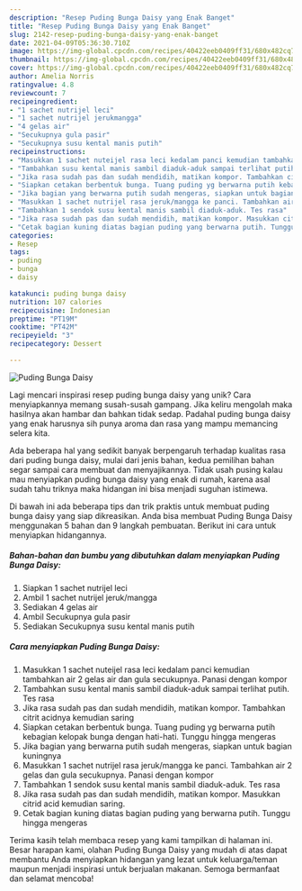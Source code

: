 ```yaml
---
description: "Resep Puding Bunga Daisy yang Enak Banget"
title: "Resep Puding Bunga Daisy yang Enak Banget"
slug: 2142-resep-puding-bunga-daisy-yang-enak-banget
date: 2021-04-09T05:36:30.710Z
image: https://img-global.cpcdn.com/recipes/40422eeb0409ff31/680x482cq70/puding-bunga-daisy-foto-resep-utama.jpg
thumbnail: https://img-global.cpcdn.com/recipes/40422eeb0409ff31/680x482cq70/puding-bunga-daisy-foto-resep-utama.jpg
cover: https://img-global.cpcdn.com/recipes/40422eeb0409ff31/680x482cq70/puding-bunga-daisy-foto-resep-utama.jpg
author: Amelia Norris
ratingvalue: 4.8
reviewcount: 7
recipeingredient:
- "1 sachet nutrijel leci"
- "1 sachet nutrijel jerukmangga"
- "4 gelas air"
- "Secukupnya gula pasir"
- "Secukupnya susu kental manis putih"
recipeinstructions:
- "Masukkan 1 sachet nuteijel rasa leci kedalam panci kemudian tambahkan air 2 gelas air dan gula secukupnya. Panasi dengan kompor"
- "Tambahkan susu kental manis sambil diaduk-aduk sampai terlihat putih. Tes rasa"
- "Jika rasa sudah pas dan sudah mendidih, matikan kompor. Tambahkan citrit acidnya kemudian saring"
- "Siapkan cetakan berbentuk bunga. Tuang puding yg berwarna putih kebagian kelopak bunga dengan hati-hati. Tunggu hingga mengeras"
- "Jika bagian yang berwarna putih sudah mengeras, siapkan untuk bagian kuningnya"
- "Masukkan 1 sachet nutrijel rasa jeruk/mangga ke panci. Tambahkan air 2 gelas dan gula secukupnya. Panasi dengan kompor"
- "Tambahkan 1 sendok susu kental manis sambil diaduk-aduk. Tes rasa"
- "Jika rasa sudah pas dan sudah mendidih, matikan kompor. Masukkan citrid acid kemudian saring."
- "Cetak bagian kuning diatas bagian puding yang berwarna putih. Tunggu hingga mengeras"
categories:
- Resep
tags:
- puding
- bunga
- daisy

katakunci: puding bunga daisy 
nutrition: 107 calories
recipecuisine: Indonesian
preptime: "PT19M"
cooktime: "PT42M"
recipeyield: "3"
recipecategory: Dessert

---
```



![Puding Bunga Daisy](https://img-global.cpcdn.com/recipes/40422eeb0409ff31/680x482cq70/puding-bunga-daisy-foto-resep-utama.jpg)

Lagi mencari inspirasi resep puding bunga daisy yang unik? Cara menyiapkannya memang susah-susah gampang. Jika keliru mengolah maka hasilnya akan hambar dan bahkan tidak sedap. Padahal puding bunga daisy yang enak harusnya sih punya aroma dan rasa yang mampu memancing selera kita.



Ada beberapa hal yang sedikit banyak berpengaruh terhadap kualitas rasa dari puding bunga daisy, mulai dari jenis bahan, kedua pemilihan bahan segar sampai cara membuat dan menyajikannya. Tidak usah pusing kalau mau menyiapkan puding bunga daisy yang enak di rumah, karena asal sudah tahu triknya maka hidangan ini bisa menjadi suguhan istimewa.


Di bawah ini ada beberapa tips dan trik praktis untuk membuat puding bunga daisy yang siap dikreasikan. Anda bisa membuat Puding Bunga Daisy menggunakan 5 bahan dan 9 langkah pembuatan. Berikut ini cara untuk menyiapkan hidangannya.

<!--inarticleads1-->

##### Bahan-bahan dan bumbu yang dibutuhkan dalam menyiapkan Puding Bunga Daisy:

1. Siapkan 1 sachet nutrijel leci
1. Ambil 1 sachet nutrijel jeruk/mangga
1. Sediakan 4 gelas air
1. Ambil Secukupnya gula pasir
1. Sediakan Secukupnya susu kental manis putih




<!--inarticleads2-->

##### Cara menyiapkan Puding Bunga Daisy:

1. Masukkan 1 sachet nuteijel rasa leci kedalam panci kemudian tambahkan air 2 gelas air dan gula secukupnya. Panasi dengan kompor
1. Tambahkan susu kental manis sambil diaduk-aduk sampai terlihat putih. Tes rasa
1. Jika rasa sudah pas dan sudah mendidih, matikan kompor. Tambahkan citrit acidnya kemudian saring
1. Siapkan cetakan berbentuk bunga. Tuang puding yg berwarna putih kebagian kelopak bunga dengan hati-hati. Tunggu hingga mengeras
1. Jika bagian yang berwarna putih sudah mengeras, siapkan untuk bagian kuningnya
1. Masukkan 1 sachet nutrijel rasa jeruk/mangga ke panci. Tambahkan air 2 gelas dan gula secukupnya. Panasi dengan kompor
1. Tambahkan 1 sendok susu kental manis sambil diaduk-aduk. Tes rasa
1. Jika rasa sudah pas dan sudah mendidih, matikan kompor. Masukkan citrid acid kemudian saring.
1. Cetak bagian kuning diatas bagian puding yang berwarna putih. Tunggu hingga mengeras




Terima kasih telah membaca resep yang kami tampilkan di halaman ini. Besar harapan kami, olahan Puding Bunga Daisy yang mudah di atas dapat membantu Anda menyiapkan hidangan yang lezat untuk keluarga/teman maupun menjadi inspirasi untuk berjualan makanan. Semoga bermanfaat dan selamat mencoba!
